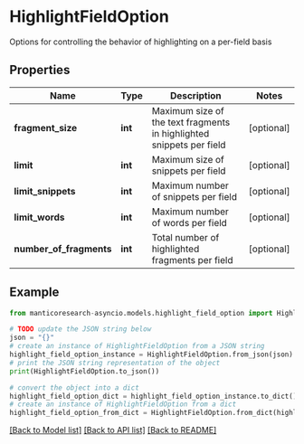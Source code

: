 # HighlightFieldOption

Options for controlling the behavior of highlighting on a per-field basis

## Properties

Name | Type | Description | Notes
------------ | ------------- | ------------- | -------------
**fragment_size** | **int** | Maximum size of the text fragments in highlighted snippets per field | [optional] 
**limit** | **int** | Maximum size of snippets per field | [optional] 
**limit_snippets** | **int** | Maximum number of snippets per field | [optional] 
**limit_words** | **int** | Maximum number of words per field | [optional] 
**number_of_fragments** | **int** | Total number of highlighted fragments per field | [optional] 

## Example

```python
from manticoresearch-asyncio.models.highlight_field_option import HighlightFieldOption

# TODO update the JSON string below
json = "{}"
# create an instance of HighlightFieldOption from a JSON string
highlight_field_option_instance = HighlightFieldOption.from_json(json)
# print the JSON string representation of the object
print(HighlightFieldOption.to_json())

# convert the object into a dict
highlight_field_option_dict = highlight_field_option_instance.to_dict()
# create an instance of HighlightFieldOption from a dict
highlight_field_option_from_dict = HighlightFieldOption.from_dict(highlight_field_option_dict)
```
[[Back to Model list]](../README.md#documentation-for-models) [[Back to API list]](../README.md#documentation-for-api-endpoints) [[Back to README]](../README.md)


